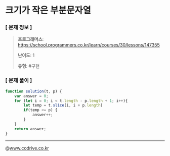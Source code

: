 # 크기가 작은 부분문자열

### [ 문제 정보 ]
> **프로그래머스**: https://school.programmers.co.kr/learn/courses/30/lessons/147355
> 
> **난이도**: 1
>
> **유형**: #구현


### [ 문제 풀이 ]
```JavaScript
function solution(t, p) {
    var answer = 0;
    for (let i = 0; i < t.length - p.length + 1; i++){
        let temp = t.slice(i, i + p.length)
        if(temp <= p) {
            answer++;
        }
    }
    return answer;
}
```


---
@www.codrive.co.kr